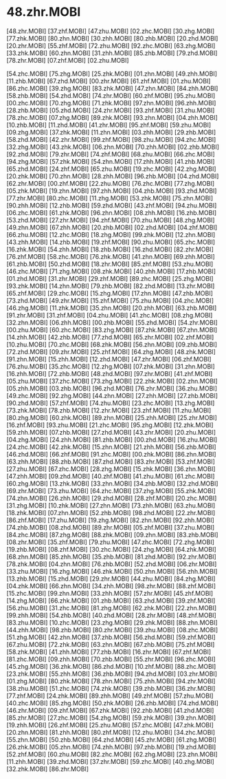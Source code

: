 # 48.zhr.MOBI
[48.zhr.MOBI] [37.zhf.MOBI] [47.zhu.MOBI] [02.zhc.MOBI] [30.zhg.MOBI] [77.zhk.MOBI] [80.zhn.MOBI] [30.zhh.MOBI] [80.zhb.MOBI] [20.zhd.MOBI] [20.zhr.MOBI] [55.zhf.MOBI] [72.zhu.MOBI] [92.zhc.MOBI] [63.zhg.MOBI] [33.zhk.MOBI] [60.zhn.MOBI] [31.zhh.MOBI] [85.zhb.MOBI] [79.zhd.MOBI] [78.zhr.MOBI] [07.zhf.MOBI] [02.zhu.MOBI]

[54.zhc.MOBI]
[75.zhg.MOBI]
[25.zhk.MOBI]
[01.zhn.MOBI]
[49.zhh.MOBI]
[11.zhb.MOBI]
[67.zhd.MOBI]
[00.zhr.MOBI]
[61.zhf.MOBI]
[01.zhu.MOBI]
[86.zhc.MOBI]
[39.zhg.MOBI]
[83.zhk.MOBI]
[47.zhn.MOBI]
[84.zhh.MOBI]
[58.zhb.MOBI]
[54.zhd.MOBI]
[74.zhr.MOBI]
[60.zhf.MOBI]
[95.zhu.MOBI]
[00.zhc.MOBI]
[70.zhg.MOBI]
[71.zhk.MOBI]
[97.zhn.MOBI]
[96.zhh.MOBI]
[28.zhb.MOBI]
[05.zhd.MOBI]
[24.zhr.MOBI]
[93.zhf.MOBI]
[31.zhu.MOBI]
[78.zhc.MOBI]
[07.zhg.MOBI]
[89.zhk.MOBI]
[93.zhn.MOBI]
[04.zhh.MOBI]
[10.zhb.MOBI]
[11.zhd.MOBI]
[41.zhr.MOBI]
[95.zhf.MOBI]
[59.zhu.MOBI]
[09.zhg.MOBI]
[37.zhk.MOBI]
[11.zhn.MOBI]
[03.zhh.MOBI]
[29.zhb.MOBI]
[58.zhd.MOBI]
[42.zhr.MOBI]
[99.zhf.MOBI]
[98.zhu.MOBI]
[94.zhc.MOBI]
[32.zhg.MOBI]
[43.zhk.MOBI]
[06.zhn.MOBI]
[70.zhh.MOBI]
[02.zhb.MOBI]
[92.zhd.MOBI]
[79.zhr.MOBI]
[74.zhf.MOBI]
[68.zhu.MOBI]
[66.zhc.MOBI]
[94.zhg.MOBI]
[57.zhk.MOBI]
[54.zhn.MOBI]
[17.zhh.MOBI]
[41.zhb.MOBI]
[65.zhd.MOBI]
[24.zhf.MOBI]
[65.zhu.MOBI]
[19.zhc.MOBI]
[42.zhg.MOBI]
[20.zhk.MOBI]
[70.zhn.MOBI]
[28.zhh.MOBI]
[96.zhb.MOBI]
[04.zhd.MOBI]
[62.zhr.MOBI]
[00.zhf.MOBI]
[22.zhu.MOBI]
[76.zhc.MOBI]
[77.zhg.MOBI]
[05.zhk.MOBI]
[19.zhn.MOBI]
[97.zhh.MOBI]
[04.zhb.MOBI]
[93.zhd.MOBI]
[77.zhr.MOBI]
[80.zhc.MOBI]
[11.zhg.MOBI]
[53.zhk.MOBI]
[75.zhn.MOBI]
[90.zhh.MOBI]
[12.zhb.MOBI]
[59.zhd.MOBI]
[43.zhf.MOBI]
[94.zhu.MOBI]
[06.zhc.MOBI]
[61.zhk.MOBI]
[96.zhn.MOBI]
[08.zhh.MOBI]
[16.zhb.MOBI]
[53.zhd.MOBI]
[27.zhr.MOBI]
[94.zhf.MOBI]
[70.zhu.MOBI]
[48.zhg.MOBI]
[49.zhn.MOBI]
[67.zhh.MOBI]
[20.zhb.MOBI]
[02.zhd.MOBI]
[04.zhf.MOBI]
[66.zhu.MOBI]
[12.zhc.MOBI]
[18.zhg.MOBI]
[99.zhk.MOBI]
[12.zhn.MOBI]
[43.zhh.MOBI]
[14.zhb.MOBI]
[19.zhf.MOBI]
[90.zhu.MOBI]
[65.zhc.MOBI]
[16.zhk.MOBI]
[54.zhh.MOBI]
[18.zhb.MOBI]
[16.zhd.MOBI]
[82.zhr.MOBI]
[76.zhf.MOBI]
[58.zhc.MOBI]
[76.zhk.MOBI]
[41.zhn.MOBI]
[69.zhh.MOBI]
[61.zhb.MOBI]
[50.zhd.MOBI]
[18.zhr.MOBI]
[85.zhf.MOBI]
[53.zhu.MOBI]
[46.zhc.MOBI]
[71.zhg.MOBI]
[08.zhk.MOBI]
[40.zhh.MOBI]
[17.zhb.MOBI]
[01.zhd.MOBI]
[31.zhr.MOBI]
[29.zhf.MOBI]
[89.zhc.MOBI]
[25.zhg.MOBI]
[93.zhk.MOBI]
[14.zhn.MOBI]
[79.zhb.MOBI]
[82.zhd.MOBI]
[13.zhr.MOBI]
[65.zhf.MOBI]
[29.zhc.MOBI]
[15.zhg.MOBI]
[17.zhn.MOBI]
[47.zhb.MOBI]
[73.zhd.MOBI]
[49.zhr.MOBI]
[15.zhf.MOBI]
[75.zhu.MOBI]
[04.zhc.MOBI]
[46.zhg.MOBI]
[11.zhk.MOBI]
[35.zhn.MOBI]
[20.zhh.MOBI]
[63.zhb.MOBI]
[91.zhr.MOBI]
[31.zhf.MOBI]
[04.zhu.MOBI]
[41.zhc.MOBI]
[08.zhg.MOBI]
[32.zhn.MOBI]
[06.zhh.MOBI]
[00.zhb.MOBI]
[55.zhd.MOBI]
[54.zhr.MOBI]
[00.zhu.MOBI]
[60.zhc.MOBI]
[83.zhg.MOBI]
[87.zhk.MOBI]
[67.zhn.MOBI]
[14.zhh.MOBI]
[42.zhb.MOBI]
[77.zhd.MOBI]
[65.zhr.MOBI]
[02.zhf.MOBI]
[10.zhu.MOBI]
[70.zhc.MOBI]
[68.zhk.MOBI]
[56.zhn.MOBI]
[09.zhb.MOBI]
[72.zhd.MOBI]
[09.zhr.MOBI]
[25.zhf.MOBI]
[64.zhg.MOBI]
[48.zhk.MOBI]
[91.zhn.MOBI]
[15.zhh.MOBI]
[12.zhd.MOBI]
[47.zhr.MOBI]
[06.zhf.MOBI]
[76.zhu.MOBI]
[35.zhc.MOBI]
[12.zhg.MOBI]
[07.zhk.MOBI]
[31.zhn.MOBI]
[16.zhh.MOBI]
[72.zhb.MOBI]
[48.zhd.MOBI]
[97.zhr.MOBI]
[41.zhf.MOBI]
[05.zhu.MOBI]
[37.zhc.MOBI]
[73.zhg.MOBI]
[22.zhk.MOBI]
[02.zhn.MOBI]
[05.zhh.MOBI]
[03.zhb.MOBI]
[96.zhd.MOBI]
[76.zhr.MOBI]
[36.zhu.MOBI]
[49.zhc.MOBI]
[92.zhg.MOBI]
[44.zhn.MOBI]
[27.zhh.MOBI]
[27.zhb.MOBI]
[90.zhd.MOBI]
[57.zhf.MOBI]
[74.zhu.MOBI]
[23.zhc.MOBI]
[13.zhg.MOBI]
[73.zhk.MOBI]
[78.zhb.MOBI]
[12.zhr.MOBI]
[23.zhf.MOBI]
[11.zhu.MOBI]
[80.zhg.MOBI]
[60.zhk.MOBI]
[89.zhn.MOBI]
[25.zhh.MOBI]
[25.zhr.MOBI]
[16.zhf.MOBI]
[93.zhu.MOBI]
[21.zhc.MOBI]
[95.zhg.MOBI]
[12.zhk.MOBI]
[59.zhh.MOBI]
[07.zhb.MOBI]
[27.zhd.MOBI]
[43.zhr.MOBI]
[20.zhu.MOBI]
[04.zhg.MOBI]
[24.zhh.MOBI]
[81.zhb.MOBI]
[00.zhd.MOBI]
[16.zhu.MOBI]
[24.zhc.MOBI]
[42.zhk.MOBI]
[15.zhn.MOBI]
[21.zhh.MOBI]
[56.zhb.MOBI]
[46.zhd.MOBI]
[66.zhf.MOBI]
[91.zhc.MOBI]
[00.zhk.MOBI]
[86.zhn.MOBI]
[63.zhh.MOBI]
[88.zhb.MOBI]
[87.zhd.MOBI]
[83.zhr.MOBI]
[53.zhf.MOBI]
[27.zhu.MOBI]
[67.zhc.MOBI]
[28.zhg.MOBI]
[15.zhk.MOBI]
[36.zhn.MOBI]
[47.zhh.MOBI]
[09.zhd.MOBI]
[40.zhf.MOBI]
[41.zhu.MOBI]
[61.zhc.MOBI]
[60.zhg.MOBI]
[13.zhk.MOBI]
[33.zhn.MOBI]
[34.zhb.MOBI]
[32.zhd.MOBI]
[69.zhr.MOBI]
[73.zhu.MOBI]
[64.zhc.MOBI]
[37.zhg.MOBI]
[55.zhk.MOBI]
[74.zhn.MOBI]
[26.zhh.MOBI]
[29.zhd.MOBI]
[28.zhf.MOBI]
[20.zhc.MOBI]
[31.zhg.MOBI]
[10.zhk.MOBI]
[27.zhn.MOBI]
[73.zhh.MOBI]
[63.zhu.MOBI]
[18.zhk.MOBI]
[07.zhn.MOBI]
[52.zhb.MOBI]
[98.zhd.MOBI]
[22.zhr.MOBI]
[86.zhf.MOBI]
[17.zhu.MOBI]
[19.zhg.MOBI]
[82.zhn.MOBI]
[92.zhh.MOBI]
[74.zhb.MOBI]
[08.zhd.MOBI]
[89.zhr.MOBI]
[05.zhf.MOBI]
[37.zhu.MOBI]
[84.zhc.MOBI]
[87.zhg.MOBI]
[88.zhk.MOBI]
[09.zhn.MOBI]
[83.zhb.MOBI]
[08.zhr.MOBI]
[35.zhf.MOBI]
[79.zhu.MOBI]
[47.zhc.MOBI]
[72.zhg.MOBI]
[19.zhb.MOBI]
[08.zhf.MOBI]
[30.zhc.MOBI]
[24.zhg.MOBI]
[64.zhk.MOBI]
[68.zhn.MOBI]
[85.zhh.MOBI]
[35.zhb.MOBI]
[81.zhd.MOBI]
[92.zhr.MOBI]
[78.zhk.MOBI]
[04.zhn.MOBI]
[76.zhb.MOBI]
[52.zhd.MOBI]
[06.zhr.MOBI]
[33.zhu.MOBI]
[16.zhg.MOBI]
[46.zhk.MOBI]
[50.zhn.MOBI]
[56.zhh.MOBI]
[13.zhb.MOBI]
[15.zhd.MOBI]
[29.zhr.MOBI]
[44.zhu.MOBI]
[84.zhg.MOBI]
[04.zhk.MOBI]
[66.zhn.MOBI]
[34.zhh.MOBI]
[98.zhr.MOBI]
[88.zhf.MOBI]
[15.zhc.MOBI]
[99.zhn.MOBI]
[33.zhh.MOBI]
[57.zhr.MOBI]
[45.zhf.MOBI]
[14.zhg.MOBI]
[66.zhk.MOBI]
[01.zhb.MOBI]
[63.zhd.MOBI]
[39.zhf.MOBI]
[56.zhu.MOBI]
[31.zhc.MOBI]
[81.zhg.MOBI]
[62.zhk.MOBI]
[22.zhn.MOBI]
[99.zhh.MOBI]
[54.zhb.MOBI]
[40.zhd.MOBI]
[28.zhr.MOBI]
[48.zhf.MOBI]
[83.zhu.MOBI]
[10.zhc.MOBI]
[23.zhg.MOBI]
[29.zhk.MOBI]
[88.zhn.MOBI]
[44.zhh.MOBI]
[98.zhb.MOBI]
[80.zhr.MOBI]
[39.zhu.MOBI]
[08.zhc.MOBI]
[51.zhg.MOBI]
[42.zhn.MOBI]
[37.zhb.MOBI]
[56.zhd.MOBI]
[59.zhf.MOBI]
[67.zhu.MOBI]
[72.zhk.MOBI]
[63.zhn.MOBI]
[67.zhb.MOBI]
[75.zhf.MOBI]
[58.zhk.MOBI]
[41.zhh.MOBI]
[77.zhb.MOBI]
[16.zhr.MOBI]
[67.zhf.MOBI]
[81.zhc.MOBI]
[09.zhh.MOBI]
[70.zhb.MOBI]
[55.zhr.MOBI]
[96.zhc.MOBI]
[45.zhg.MOBI]
[36.zhk.MOBI]
[86.zhd.MOBI]
[10.zhf.MOBI]
[88.zhc.MOBI]
[23.zhk.MOBI]
[55.zhh.MOBI]
[36.zhb.MOBI]
[94.zhd.MOBI]
[03.zhr.MOBI]
[01.zhg.MOBI]
[80.zhk.MOBI]
[78.zhn.MOBI]
[75.zhh.MOBI]
[94.zhr.MOBI]
[38.zhu.MOBI]
[51.zhc.MOBI]
[74.zhk.MOBI]
[39.zhb.MOBI]
[36.zhr.MOBI]
[77.zhf.MOBI]
[24.zhk.MOBI]
[89.zhh.MOBI]
[49.zhf.MOBI]
[57.zhu.MOBI]
[40.zhc.MOBI]
[85.zhg.MOBI]
[50.zhk.MOBI]
[26.zhb.MOBI]
[74.zhd.MOBI]
[46.zhr.MOBI]
[09.zhf.MOBI]
[67.zhk.MOBI]
[92.zhb.MOBI]
[41.zhd.MOBI]
[85.zhr.MOBI]
[27.zhc.MOBI]
[54.zhg.MOBI]
[59.zhk.MOBI]
[39.zhn.MOBI]
[19.zhh.MOBI]
[26.zhf.MOBI]
[25.zhu.MOBI]
[57.zhc.MOBI]
[47.zhk.MOBI]
[20.zhn.MOBI]
[81.zhh.MOBI]
[80.zhf.MOBI]
[12.zhu.MOBI]
[34.zhc.MOBI]
[55.zhn.MOBI]
[50.zhb.MOBI]
[64.zhd.MOBI]
[45.zhr.MOBI]
[61.zhg.MOBI]
[26.zhk.MOBI]
[05.zhn.MOBI]
[74.zhh.MOBI]
[97.zhb.MOBI]
[19.zhd.MOBI]
[52.zhf.MOBI]
[60.zhu.MOBI]
[82.zhc.MOBI]
[62.zhg.MOBI]
[23.zhn.MOBI]
[11.zhh.MOBI]
[39.zhd.MOBI]
[37.zhr.MOBI]
[59.zhc.MOBI]
[40.zhg.MOBI]
[32.zhk.MOBI]
[86.zhr.MOBI]
